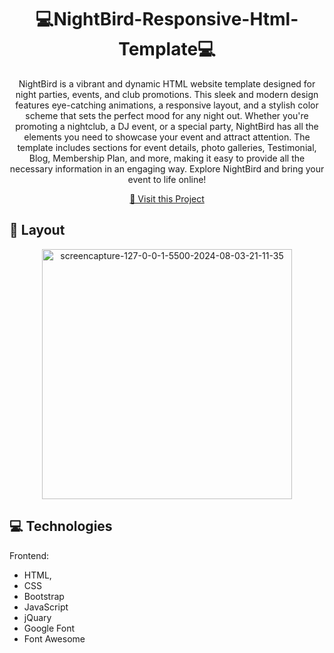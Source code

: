 <h1 align="center" style="font-weight: bold;">💻NightBird-Responsive-Html-Template💻</h1>


<p align="center">NightBird is a vibrant and dynamic HTML website template designed for night parties, events, and club promotions. This sleek and modern design features eye-catching animations, a responsive layout, and a stylish color scheme that sets the perfect mood for any night out. Whether you're promoting a nightclub, a DJ event, or a special party, NightBird has all the elements you need to showcase your event and attract attention. The template includes sections for event details, photo galleries, Testimonial, Blog, Membership Plan, and more, making it easy to provide all the necessary information in an engaging way. Explore NightBird and bring your event to life online! </p>


<p align="center">
<a href="https://rehan606.github.io/NightBird-Responsive-Html-Template/">📱 Visit this Project</a>
</p>
 
<h2 id="layout">🎨 Layout</h2>

<p align="center">
<img src="https://i.ibb.co/fkms4dB/screencapture-127-0-0-1-5500-2024-08-03-21-11-35.png" alt="screencapture-127-0-0-1-5500-2024-08-03-21-11-35" border="0" width="400px">

</p>
 
<h2 id="technologies">💻 Technologies</h2>

Frontend: 
- HTML, 
- CSS
- Bootstrap
- JavaScript
- jQuary
- Google Font
- Font Awesome 
